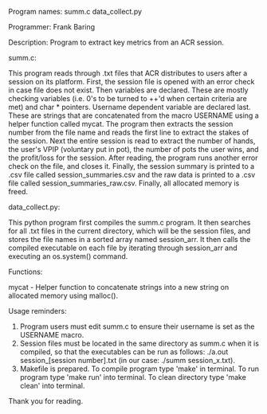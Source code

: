 Program names: summ.c data_collect.py

Programmer: Frank Baring

Description: Program to extract key metrics from an ACR session.

summ.c:

This program reads through .txt files that ACR distributes to users after a session on its platform.
First, the session file is opened with an error check in case file does not exist. Then variables are
declared. These are mostly checking variables (i.e. 0's to be turned to ++'d when certain criteria are met)
and char * pointers. Username dependent variable are declared last. These are strings that are concatenated
from the macro USERNAME using a helper function called mycat. The program then extracts the session number 
from the file name and reads the first line to extract the stakes of the session. Next the entire session is read to 
extract the number of hands, the user's VPIP (voluntary put in pot), the number of pots the user wins, and the 
profit/loss for the session. After reading, the program runs another error check on the file, and closes it. Finally,
the session summary is printed to a .csv file called session_summaries.csv and the raw data is printed to a .csv 
file called session_summaries_raw.csv. Finally, all allocated memory is freed.

data_collect.py:

This python program first compiles the summ.c program. It then searches for all .txt files in the current directory, 
which will be the session files, and stores the file names in a sorted array named session_arr. It then calls the compiled 
executable on each file by iterating through session_arr and executing an os.system() command.

Functions:

mycat - Helper function to concatenate strings into a new string on allocated memory using malloc().

Usage reminders:
1) Program users must edit summ.c to ensure their username is set as the USERNAME macro.
2) Session files must be located in the same directory as summ.c when it is compiled, so that the
executables can be run as follows: ./a.out session_[session number].txt (in our case: ./summ session_x.txt).
3) Makefile is prepared. To compile program type 'make' in terminal. To run program type 'make run' into terminal.
To clean directory type 'make clean' into terminal.

Thank you for reading.    

